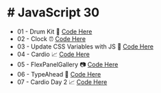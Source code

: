# # JavaScript 30

- 01 - Drum Kit :musical_score: [Code Here](https://github.com/KewinLizarraga/JavaScript30/tree/master/JavaScriptDrumKit)
- 02 - Clock :alarm_clock: [Code Here](https://github.com/KewinLizarraga/JavaScript30/tree/master/02_Clock)
- 03 - Update CSS Variables with JS :art: [Code Here](https://github.com/KewinLizarraga/JavaScript30/tree/master/03_UpdateCSSVariablesWithJS)
- 04 - Cardio :chart_with_upwards_trend: [Code Here](https://github.com/KewinLizarraga/JavaScript30/tree/master/04_Cardio)
- 05 - FlexPanelGallery :camera: [Code Here](https://github.com/KewinLizarraga/JavaScript30/tree/master/05_FlexPanelGallery)
- 06 - TypeAhead :memo: [Code Here](https://github.com/KewinLizarraga/JavaScript30/tree/master/06_TypeAhead)
- 07 - Cardio Day 2 :chart_with_upwards_trend: [Code Here](https://github.com/KewinLizarraga/JavaScript30/tree/master/07_CardioDay2)
